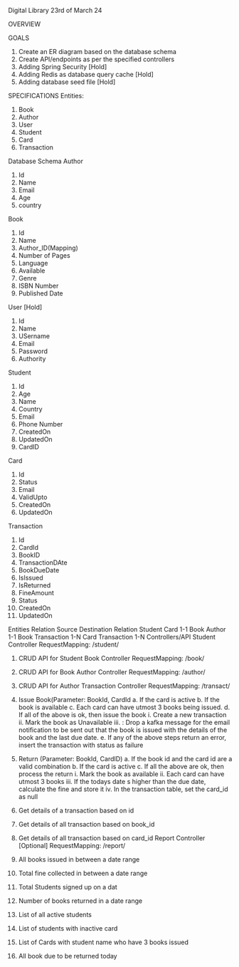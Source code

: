 Digital Library
23rd of March 24

OVERVIEW

GOALS
1. Create an ER diagram based on the database schema
2. Create API/endpoints as per the specified controllers
3. Adding Spring Security [Hold]
4. Adding Redis as database query cache [Hold]
5. Adding database seed file [Hold]
   
SPECIFICATIONS
Entities:
1. Book
2. Author
3. User
4. Student
5. Card
6. Transaction
   
Database Schema
Author
1. Id
2. Name
3. Email
4. Age
5. country
   
Book
1. Id
2. Name
3. Author_ID(Mapping)
4. Number of Pages
5. Language
6. Available
7. Genre
8. ISBN Number
9. Published Date
    
User [Hold]
1. Id
2. Name
3. USername
4. Email
5. Password
6. Authority
   
Student
1. Id
2. Age
3. Name
4. Country
5. Email
6. Phone Number
7. CreatedOn
8. UpdatedOn
9. CardID
    
Card
1. Id
2. Status
3. Email
4. ValidUpto
5. CreatedOn
6. UpdatedOn
   
Transaction
1. Id
2. CardId
3. BookID
4. TransactionDAte
5. BookDueDate
6. IsIssued
7. IsReturned
8. FineAmount
9. Status
10. CreatedOn
11. UpdatedOn
    
Entities Relation
Source Destination Relation
Student Card 1-1
Book Author 1-1
Book Transaction 1-N
Card Transaction 1-N
Controllers/API
Student Controller
RequestMapping: /student/<endpoint>

1. CRUD API for Student
Book Controller
RequestMapping: /book/<endpoint>

1. CRUD API for Book
Author Controller
RequestMapping: /author/<endpoint>

1. CRUD API for Author
Transaction Controller
RequestMapping: /transact/<endpoint>
1. Issue Book(Parameter: BookId, CardId
a. If the card is active
b. If the book is available
c. Each card can have utmost 3 books being issued.
d. If all of the above is ok, then issue the book
i. Create a new transaction
ii. Mark the book as Unavailable
iii. <Later>: Drop a kafka message for the email notification to be sent out that
the book is issued with the details of the book and the last due date.
e. If any of the above steps return an error, insert the transaction with status as
failure
2. Return (Parameter: BookId, CardID)
a. If the book id and the card id are a valid combination
b. If the card is active
c. If all the above are ok, then process the return
i. Mark the book as available
ii. Each card can have utmost 3 books
iii. If the todays date s higher than the due date, calculate the fine and store it
iv. In the transaction table, set the card_id as null
3. Get details of a transaction based on id
4. Get details of all transaction based on book_id
5. Get details of all transaction based on card_id
Report Controller [Optional]
RequestMapping: /report/<endpoint>
1. All books issued in between a date range
2. Total fine collected in between a date range
3. Total Students signed up on a dat
4. Number of books returned in a date range
5. List of all active students
6. List of students with inactive card
7. List of Cards with student name who have 3 books issued
8. All book due to be returned today
